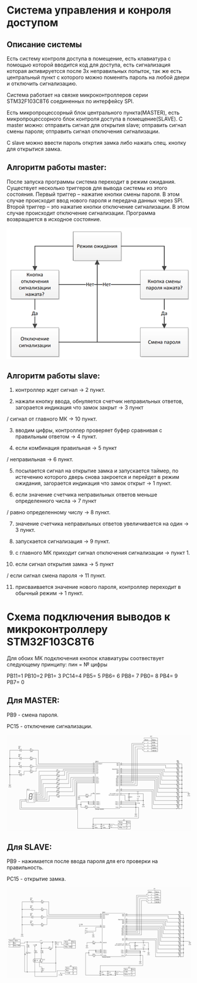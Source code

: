 Система управления и конроля доступом
=====================================
Описание системы
----------------

Есть систему контроля доступа в помещение, есть клавиатура с помощью которой вводится код для доступа, есть сигнализация которая активируетсся после 3х неправильных попыток, так же есть центральный пункт с которого можно поменять пароль на любой двери и отключить сигнализацию.


Система работает на связке микроконтроллеров серии STM32F103C8T6 соединенных по интерфейсу SPI.


Есть микропроцессорный блок центрального пункта(MASTER), есть микропроцессорного блок контроля доступа в помещение(SLAVE). С master можно: отправить сигнал для открытия slave; отправить сигнал смены пароля; отправить сигнал отключения сигнализации. 



С slave можно ввести пароль откртия замка либо нажать спец. кнопку для открытися замка.


Алгоритм работы master:
-----------------------

После запуска программы система переходит в режим ожидания. Существует несколько триггеров для вывода системы из этого состояния. Первый триггер – нажатие кнопки смены пароля. В этом случае происходит ввод нового пароля и передача данных через SPI. Второй триггер – это нажатие кнопки отключение сигнализации. В этом случае происходит отключение сигнализации. Программа возвращается в исходное состояние.

![Алгоритм мастер](/algoritm_master.png "Алгоритм мастер")


Алгоритм работы slave:
----------------------

1. контроллер ждет сигнал -> 2 пункт.

2. нажали кнопку ввода, обнуляется счетчик неправильных ответов, загорается индикация что замок закрыт -> 3 пункт
 
/ сигнал от главного МК -> 10 пункт.

3. вводим цифры, контроллер проверяет буфер сравнивая с правильным ответом  -> 4 пункт.

4. если комбинация правильная -> 5 пункт 

/ неправильная -> 6 пункт.

5. посылается сигнал на открытие замка и запускается таймер, по истечению которого дверь снова закроется и перейдет в режим ожидания, загорается индикация что замок открыт -> 1 пункт.

6. если значение счетчика неправильных ответов меньше определенного числа -> 7 пункт
 
/ равно определенному числу -> 8 пункт.

7. значение счетчика неправильных ответов увеличивается на один -> 3 пункт.

8. запускается сигнализация -> 9 пункт.

9. с главного МК приходит сигнал отключения сигнализации -> пункт 1.

10. если сигнал открытия замка -> 5 пункт 

/ если сигнал смена пароля -> 11 пункт.

11. присваивается значение нового пароля, контроллер переходит в обычный режим -> 1 пункт. 




Схема подключения выводов к микроконтроллеру STM32F103C8T6
==========================================================
Для обоих МК подключения кнопок клавиатуры соотвествует следующему принципу: пин = № цифры


PB11=1
PB10=2
PB1= 3
PC14=4
PB5= 5
PB6= 6
PB8= 7
PB0= 8
PB4= 9
PB7= 0


Для MASTER:
-----------

PB9 - смена пароля.


PC15 - отключение сигнализации.


![мастер](/master_zamok.png "мастер")



Для SLAVE:
-----------


PB9 - нажимается после ввода пароля для его проверки на правильность.


PC15 - открытие замка.


![zamok](/zamok.png "zamok")




